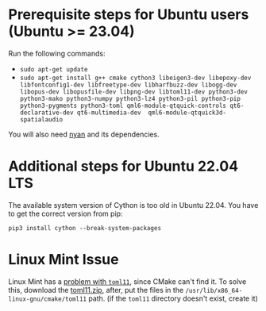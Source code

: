 # Prerequisite steps for Ubuntu users (Ubuntu >= 23.04)

Run the following commands:

 - `sudo apt-get update`
 - `sudo apt-get install g++ cmake cython3 libeigen3-dev libepoxy-dev libfontconfig1-dev libfreetype-dev libharfbuzz-dev libogg-dev libopus-dev libopusfile-dev libpng-dev libtoml11-dev python3-dev python3-mako python3-numpy python3-lz4 python3-pil python3-pip python3-pygments python3-toml qml6-module-qtquick-controls qt6-declarative-dev qt6-multimedia-dev  qml6-module-qtquick3d-spatialaudio`

You will also need [nyan](https://github.com/SFTtech/nyan/blob/master/doc/building.md) and its dependencies.

# Additional steps for Ubuntu 22.04 LTS

The available system version of Cython is too old in Ubuntu 22.04. You have to get the correct version
from pip:

```
pip3 install cython --break-system-packages
```

# Linux Mint Issue
Linux Mint has a [problem with `toml11`](https://github.com/SFTtech/openage/issues/1601), since CMake can't find it. To solve this, download the [toml11.zip](https://github.com/SFTtech/openage/files/13401192/toml11.zip), after, put the files in the `/usr/lib/x86_64-linux-gnu/cmake/toml11` path. (if the `toml11` directory doesn't exist, create it)
